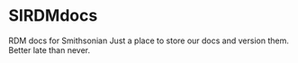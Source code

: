# SIRDMdocs
RDM docs for Smithsonian
Just a place to store our docs and version them. Better late than never.
